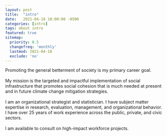 ```yaml
---
layout: post
title:  "intro"
date:   2021-04-18 18:00:00 -0500
categories: [intro]
tags: about intro
featured: true
sitemap:
  priority: 0.5
  changefreq: 'monthly'
  lastmod: 2021-04-18
  exclude: 'no'
---
```


<p>
Promoting the general betterment of society is my primary career goal.
<br><br>
My mission is the targeted and impactful implementation of social infrastructure that promotes social cohesion that is much needed at present and in future climate change mitigation strategies.
<br><br>
I am an organizational strategist and statistician. I have subject matter expertise in research, evaluation, management, and organizational behavior. I have over 25 years of work experience across the public, private, and civic sectors.
<br><br>
I am available to consult on high-impact workforce projects.
</p>
